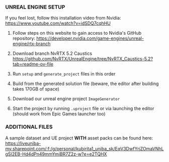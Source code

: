 ### UNREAL ENGINE SETUP

If you feel lost, follow this installation video from Nvidia:
https://www.youtube.com/watch?v=idSDQ7cqhHU

1. Follow steps on this website to gain access to Nvidia's GitHub repository:
https://developer.nvidia.com/game-engines/unreal-engine/rtx-branch

3. Download branch NvRTX 5.2 Caustics
https://github.com/NvRTX/UnrealEngine/tree/NvRTX_Caustics-5.2?tab=readme-ov-file

4. Run `setup` and `generate_project` files in this order

5. Build from the generated solution file (beware, the editor after building takes 170GB of space)

6. Download our unreal engine project `ImageGenerator`

7. Start the project by running `.uproject` file or via launching the editor (should work from Epic Games launcher too)


### ADDITIONAL FILES

A sample dataset and UE project **WITH** asset packs can be found here:
https://liveuniba-my.sharepoint.com/:f:/g/personal/kubirita1_uniba_sk/EqV3DwfYrjZOmaVNhLgSI2EB-Hd4dPn49mmYmiBR7Z2z-w?e=e2TQHX
